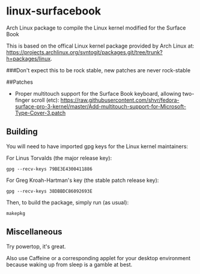 # linux-surfacebook
Arch Linux package to compile the Linux kernel modified for the Surface Book

This is based on the offical Linux kernel package provided by Arch Linux at: https://projects.archlinux.org/svntogit/packages.git/tree/trunk?h=packages/linux.

###Don't expect this to be rock stable, new patches are never rock-stable

##Patches

 - Proper multitouch support for the Surface Book keyboard, allowing two-finger scroll (etc): https://raw.githubusercontent.com/shvr/fedora-surface-pro-3-kernel/master/Add-multitouch-support-for-Microsoft-Type-Cover-3.patch 
## Building

You will need to have imported gpg keys for the Linux kernel maintainers:

For Linus Torvalds (the major release key):

	gpg --recv-keys 79BE3E4300411886

For Greg Kroah-Hartman's key (the stable patch release key):

	gpg --recv-keys 38DBBDC86092693E

Then, to build the package, simply run (as usual):

	makepkg
	
## Miscellaneous 
  Try powertop, it's great.
  
  Also use Caffeine or a corresponding applet for your desktop environment because waking up from sleep is a gamble at best.

